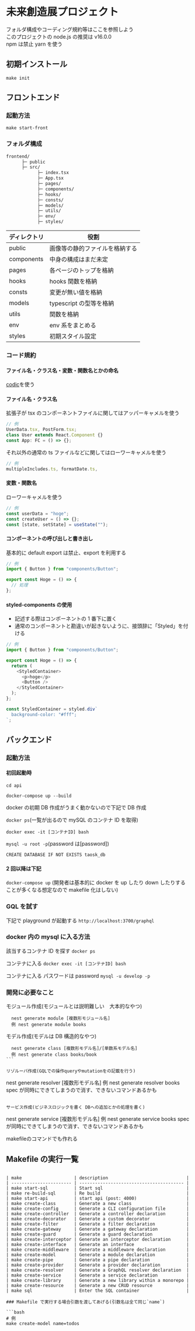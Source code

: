 # 未来創造展プロジェクト

フォルダ構成やコーディング規約等はここを参照しよう</br>
このプロジェクトの node.js の推奨は v16.0.0</br>
npm は禁止 yarn を使う

## 初期インストール

`make init`

## フロントエンド

### 起動方法

`make start-front`

### フォルダ構成

```bash
frontend/
      ├─ public
      ├─ src/
            ├─ index.tsx
            ├─ App.tsx
            ├─ pages/
            ├─ components/
            ├─ hooks/
            ├─ consts/
            ├─ models/
            ├─ utils/
            ├─ env/
            ├─ styles/
```

| ディレクトリ | 役割                           |
| ------------ | ------------------------------ |
| public       | 画像等の静的ファイルを格納する |
| components   | 中身の構成はまだ未定           |
| pages        | 各ページのトップを格納         |
| hooks        | hooks 関数を格納               |
| consts       | 変更が無い値を格納             |
| models       | typescript の型等を格納        |
| utils        | 関数を格納                     |
| env          | env 系をまとめる               |
| styles       | 初期スタイル設定               |

### コード規約

#### ファイル名・クラス名・変数・関数名とかの命名

[codic](https://codic.jp/engine)を使う

#### ファイル名・クラス名

拡張子が tsx のコンポーネントファイルに関してはアッパーキャメルを使う

```js
// 例
UserData.tsx, PostForm.tsx;
class User extends React.Component {}
const App: FC = () => {};
```

それ以外の通常の ts ファイルなどに関してはローワーキャメルを使う

```js
// 例
multipleIncludes.ts, formatDate.ts,
```

#### 変数・関数名

ローワーキャメルを使う

```js
// 例
const userData = "hoge";
const createUser = () => {};
const [state, setState] = useState("");
```

#### コンポーネントの呼び出しと書き出し

基本的に default export は禁止、export を利用する

```js
// 例
import { Button } from "components/Button";

export const Hoge = () => {
  // 処理
};
```

#### styled-components の使用

- 記述する際はコンポーネントの 1 番下に置く
- 通常のコンポーネントと勘違いが起きないように、接頭辞に「Styled」を付ける

```js
// 例
import { Button } from "components/Button";

export const Hoge = () => {
  return (
    <StyledContainer>
      <p>hoge</p>
      <Button />
    </StyledContainer>
  );
};

const StyledContainer = styled.div`
  background-color: "#fff";
`;
```

## バックエンド

### 起動方法

#### 初回起動時

`cd api`

`docker-compose up --build`

docker の初期 DB 作成がうまく動かないので下記で DB 作成

`docker ps`(一覧が出るので mySQL のコンテナ ID を取得)

`docker exec -it [コンテナID] bash`

`mysql -u root -p`(password は[password])

`CREATE DATABASE IF NOT EXISTS taosk_db`

#### 2 回以降は下記
`docker-compose up`
(開発者は基本的に docker を up したり down したりすることが多くなる想定なので makefile 化はしない)

### GQL を試す

下記で playground が起動する
`http://localhost:3700/graphql`

### docker 内の mysql に入る方法

該当するコンテナ ID を探す
`docker ps`

コンテナに入る
`docker exec -it [コンテナID] bash`

コンテナに入る パスワードは password
`mysql -u develop -p`

### 開発に必要なこと

モジュール作成(モジュールとは説明難しい　大本的なやつ)

```
  nest generate module [複数形モジュール名]
  例 nest generate module books
```

モデル作成(モデルは DB 構造的なやつ)

````
  nest generate class [複数形モデル名]/[単数系モデル名]
  例 nest generate class books/book
```

リゾルーバ作成(GQLでの操作queryやmutationをの記載を行う)
````

nest generate resolver [複数形モデル名]
例 nest generate resolver books
spec が同時にできてしまうので消す、できないコマンドあるかも

```

サービス作成(ビジネスロジックを書く DBへの追加とかの処理を書く)
```

nest generate service [複数形モデル名]
例 nest generate service books
spec が同時にできてしまうので消す、できないコマンドあるかも

makefileのコマンドでも作れる


## Makefile の実行一覧
````

| make                    | description                              |
| ----------------------- | ---------------------------------------- |
| make start-sql          | Start sql                                |
| make re-build-sql       | Re build                                 |
| make start-api          | start api (post: 4000)                   |
| make create-class       | Generate a new class                     |
| make create-config      | Generate a CLI configuration file        |
| make create-controller  | Generate a controller declaration        |
| make create-decorator   | Generate a custom decorator              |
| make create-filter      | Generate a filter declaration            |
| make create-gateway     | Generate a gateway declaration           |
| make create-guard       | Generate a guard declaration             |
| make create-interceptor | Generate an interceptor declaration      |
| make create-interface   | Generate an interface                    |
| make create-middleware  | Generate a middleware declaration        |
| make create-model       | Generate a module declaration            |
| make create-pipe        | Generate a pipe declaration              |
| make create-provider    | Generate a provider declaration          |
| make create-resolver    | Generate a GraphQL resolver declaration  |
| make create-service     | Generate a service declaration           |
| make create-library     | Generate a new library within a monorepo |
| make create-resource    | Generate a new CRUD resource             |
| make sql                | Enter the SQL container                  |

### Makefile で実行する場合引数を渡してあげる(引数名は全て同じ`name`)

```bash
# 例
make create-model name=todos
````
